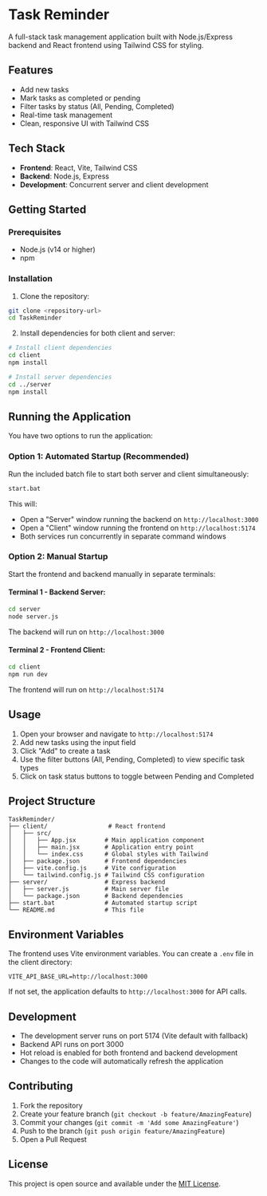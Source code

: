 # Task Reminder

A full-stack task management application built with Node.js/Express backend and React frontend using Tailwind CSS for styling.

## Features

- Add new tasks
- Mark tasks as completed or pending
- Filter tasks by status (All, Pending, Completed)
- Real-time task management
- Clean, responsive UI with Tailwind CSS

## Tech Stack

- **Frontend**: React, Vite, Tailwind CSS
- **Backend**: Node.js, Express
- **Development**: Concurrent server and client development

## Getting Started

### Prerequisites

- Node.js (v14 or higher)
- npm

### Installation

1. Clone the repository:
```bash
git clone <repository-url>
cd TaskReminder
```

2. Install dependencies for both client and server:
```bash
# Install client dependencies
cd client
npm install

# Install server dependencies
cd ../server
npm install
```

## Running the Application

You have two options to run the application:

### Option 1: Automated Startup (Recommended)

Run the included batch file to start both server and client simultaneously:

```bash
start.bat
```

This will:
- Open a "Server" window running the backend on `http://localhost:3000`
- Open a "Client" window running the frontend on `http://localhost:5174`
- Both services run concurrently in separate command windows

### Option 2: Manual Startup

Start the frontend and backend manually in separate terminals:

#### Terminal 1 - Backend Server:
```bash
cd server
node server.js
```
The backend will run on `http://localhost:3000`

#### Terminal 2 - Frontend Client:
```bash
cd client
npm run dev
```
The frontend will run on `http://localhost:5174`

## Usage

1. Open your browser and navigate to `http://localhost:5174`
2. Add new tasks using the input field
3. Click "Add" to create a task
4. Use the filter buttons (All, Pending, Completed) to view specific task types
5. Click on task status buttons to toggle between Pending and Completed

## Project Structure

```
TaskReminder/
├── client/                 # React frontend
│   ├── src/
│   │   ├── App.jsx        # Main application component
│   │   ├── main.jsx       # Application entry point
│   │   └── index.css      # Global styles with Tailwind
│   ├── package.json       # Frontend dependencies
│   ├── vite.config.js     # Vite configuration
│   └── tailwind.config.js # Tailwind CSS configuration
├── server/                # Express backend
│   ├── server.js          # Main server file
│   └── package.json       # Backend dependencies
├── start.bat              # Automated startup script
└── README.md              # This file
```

## Environment Variables

The frontend uses Vite environment variables. You can create a `.env` file in the client directory:

```env
VITE_API_BASE_URL=http://localhost:3000
```

If not set, the application defaults to `http://localhost:3000` for API calls.

## Development

- The development server runs on port 5174 (Vite default with fallback)
- Backend API runs on port 3000
- Hot reload is enabled for both frontend and backend development
- Changes to the code will automatically refresh the application

## Contributing

1. Fork the repository
2. Create your feature branch (`git checkout -b feature/AmazingFeature`)
3. Commit your changes (`git commit -m 'Add some AmazingFeature'`)
4. Push to the branch (`git push origin feature/AmazingFeature`)
5. Open a Pull Request

## License

This project is open source and available under the [MIT License](LICENSE).